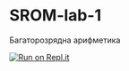 # SROM-lab-1
Багаторозрядна арифметика

[![Run on Repl.it](https://repl.it/badge/github/manjulka/SROM-lab-1)](https://repl.it/github/manjulka/SROM-lab-1)
